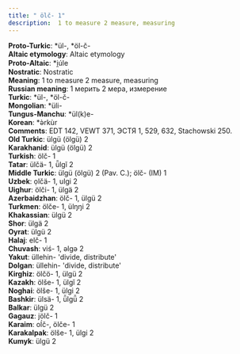```yaml
---
title: " ölč- 1"
description:  1 to measure 2 measure, measuring
---
```


<strong>Proto-Turkic</strong>:  *ül-, *öl-č-<br>
<strong>Altaic etymology</strong>:  Altaic etymology<br>
<strong> Proto-Altaic</strong>:  *i̯úle<br>
<strong>Nostratic</strong>:  Nostratic<br>
<strong>Meaning</strong>:  1 to measure 2 measure, measuring<br>
<strong>Russian meaning</strong>:  1 мерить 2 мера, измерение<br>
<strong>Turkic</strong>:  *ül-, *öl-č-<br>
<strong>Mongolian</strong>:  *üli-<br>
<strong>Tungus-Manchu</strong>:  *ül(k)e-<br>
<strong>Korean</strong>:  *ǝ̀rkùr<br>
<strong>Comments</strong>:  EDT 142, VEWT 371, ЭСТЯ 1, 529, 632, Stachowski 250.<br>
<strong>Old Turkic</strong>:  ülgü (ölgü) 2<br>
<strong>Karakhanid</strong>:  ülgü (ölgü) 2<br>
<strong>Turkish</strong>:  ölč- 1<br>
<strong>Tatar</strong>:  ülčä- 1, ü̆lgĭ 2<br>
<strong>Middle Turkic</strong>:  ülgü (ölgü) 2 (Pav. C.); ölč- (IM) 1<br>
<strong>Uzbek</strong>:  ọlčä- 1, ulgi 2<br>
<strong>Uighur</strong>:  ölči- 1, ülgä 2<br>
<strong>Azerbaidzhan</strong>:  ölč- 1, ülgü 2<br>
<strong>Turkmen</strong>:  ölče- 1, ülŋŋi 2<br>
<strong>Khakassian</strong>:  ülgü 2<br>
<strong>Shor</strong>:  ülgä 2<br>
<strong>Oyrat</strong>:  ülgü 2<br>
<strong>Halaj</strong>:  elč- 1<br>
<strong>Chuvash</strong>:  viś- 1, ǝlgǝ 2<br>
<strong>Yakut</strong>:  üllehin- 'divide, distribute'<br>
<strong>Dolgan</strong>:  üllehin- 'divide, distribute'<br>
<strong>Kirghiz</strong>:  ölčö- 1, ülgü 2<br>
<strong>Kazakh</strong>:  ölše- 1, ülgĭ 2<br>
<strong>Noghai</strong>:  ölše- 1, ülgi 2<br>
<strong>Bashkir</strong>:  ülsä- 1, ü̆lgü̆ 2<br>
<strong>Balkar</strong>:  ülgü 2<br>
<strong>Gagauz</strong>:  jölč- 1<br>
<strong>Karaim</strong>:  oĺč-, ölče- 1<br>
<strong>Karakalpak</strong>:  ölše- 1, ülgi 2<br>
<strong>Kumyk</strong>:  ülgü 2<br>


